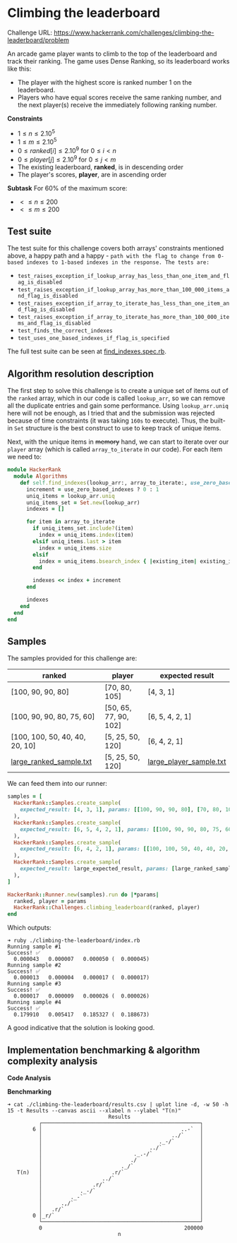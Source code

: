 # Climbing the leaderboard

Challenge URL: https://www.hackerrank.com/challenges/climbing-the-leaderboard/problem

An arcade game player wants to climb to the top of the leaderboard and track their ranking. The game uses Dense Ranking, so its leaderboard works like this:

- The player with the highest score is ranked number 1 on the leaderboard.
- Players who have equal scores receive the same ranking number, and the next player(s) receive the immediately following ranking number.

**Constraints**

- $1 \leq n \leq 2.10^{5}$
- $1 \leq m \leq 2.10^{5}$
- $0 \leq ranked[i] \leq 2.10^{9}$ for $0 \leq i < n$
- $0 \leq player[j] \leq 2.10^{9}$ for $0 \leq j < m$
- The existing leaderboard, **ranked**, is in descending order
- The player's scores, **player**, are in ascending order

**Subtask**
For 60% of the maximum score:

- $< \leq n \leq 200$
- $< \leq m \leq 200$

## Test suite

The test suite for this challenge covers both arrays' constraints mentioned above, a happy path and a happy - `path with the flag to change from 0-based indexes to 1-based indexes in the response. The tests are:`

- `test_raises_exception_if_lookup_array_has_less_than_one_item_and_flag_is_disabled`
- `test_raises_exception_if_lookup_array_has_more_than_100_000_items_and_flag_is_disabled`
- `test_raises_exception_if_array_to_iterate_has_less_than_one_item_and_flag_is_disabled`
- `test_raises_exception_if_array_to_iterate_has_more_than_100_000_items_and_flag_is_disabled`
- `test_finds_the_correct_indexes`
- `test_uses_one_based_indexes_if_flag_is_specified`

The full test suite can be seen at [find_indexes.spec.rb](./find_indexes.spec.rb).

## Algorithm resolution description

The first step to solve this challenge is to create a unique set of items out of the `ranked` array, which in our code is called `lookup_arr`, so we can remove all the duplicate entries and gain some performance. Using `lookup_arr.uniq` here will not be enough, as I tried that and the submission was rejected because of time constraints (it was taking `160s` to execute). Thus, the built-in `Set` structure is the best construct to use to keep track of unique items.

Next, with the unique items in ~~memory~~ hand, we can start to iterate over our `player` array (which is called `array_to_iterate` in our code). For each item we need to:

```ruby
module HackerRank
  module Algorithms
    def self.find_indexes(lookup_arr:, array_to_iterate:, use_zero_based_indexes: true)
      increment = use_zero_based_indexes ? 0 : 1
      uniq_items = lookup_arr.uniq
      uniq_items_set = Set.new(lookup_arr)
      indexes = []

      for item in array_to_iterate
        if uniq_items_set.include?(item)
          index = uniq_items.index(item)
        elsif uniq_items.last > item
          index = uniq_items.size
        elsif
          index = uniq_items.bsearch_index { |existing_item| existing_item <= item }
        end

        indexes << index + increment
      end

      indexes
    end
  end
end
```

## Samples

The samples provided for this challenge are:

| ranked                                  | player                | expected result                         |
| --------------------------------------- | --------------------- | --------------------------------------- |
| [100, 90, 90, 80]                       | [70, 80, 105]         | [4, 3, 1]                               |
| [100, 90, 90, 80, 75, 60]               | [50, 65, 77, 90, 102] | [6, 5, 4, 2, 1]                         |
| [100, 100, 50, 40, 40, 20, 10]          | [5, 25, 50, 120]      | [6, 4, 2, 1]                            |
| [large_ranked_sample.txt](./ranked.txt) | [5, 25, 50, 120]      | [large_player_sample.txt](./player.txt) |

We can feed them into our runner:

```ruby
samples = [
  HackerRank::Samples.create_sample(
    expected_result: [4, 3, 1], params: [[100, 90, 90, 80], [70, 80, 105]]
  ),
  HackerRank::Samples.create_sample(
    expected_result: [6, 5, 4, 2, 1], params: [[100, 90, 90, 80, 75, 60], [50, 65, 77, 90, 102]]
  ),
  HackerRank::Samples.create_sample(
    expected_result: [6, 4, 2, 1], params: [[100, 100, 50, 40, 40, 20, 10], [5, 25, 50, 120]]
  ),
  HackerRank::Samples.create_sample(
    expected_result: large_expected_result, params: [large_ranked_sample, large_player_sample]
  ),
]

HackerRank::Runner.new(samples).run do |*params|
  ranked, player = params
  HackerRank::Challenges.climbing_leaderboard(ranked, player)
end
```

Which outputs:

```console
➜ ruby ./climbing-the-leaderboard/index.rb
Running sample #1
Success! ✅
  0.000043   0.000007   0.000050 (  0.000045)
Running sample #2
Success! ✅
  0.000013   0.000004   0.000017 (  0.000017)
Running sample #3
Success! ✅
  0.000017   0.000009   0.000026 (  0.000026)
Running sample #4
Success! ✅
  0.179910   0.005417   0.185327 (  0.188673)
```

A good indicative that the solution is looking good.

## Implementation benchmarking & algorithm complexity analysis

**Code Analysis**

**Benchmarking**

```console
➜ cat ./climbing-the-leaderboard/results.csv | uplot line -d, -w 50 -h 15 -t Results --canvas ascii --xlabel n --ylabel "T(n)"
                                Results
          ┌──────────────────────────────────────────────────┐
        6 │                                            ..-`  │
          │                                         ../`     │
          │                                     ._-/`        │
          │                                  ../`            │
          │                             ._.-/`               │
          │                            ./                    │
          │                         ._/`                     │
   T(n)   │                      .r/`                        │
          │                   ../`                           │
          │                .r/`                              │
          │            ._-/`                                 │
          │         ._-`                                     │
          │      .,/`                                        │
          │   .r/`                                           │
        0 │_r/`                                              │
          └──────────────────────────────────────────────────┘
          0                                             200000
                                   n
```
